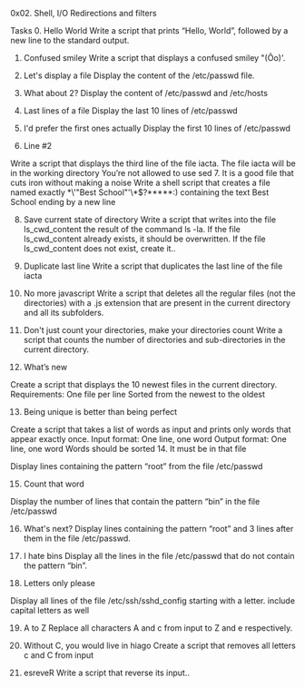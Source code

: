 0x02. Shell, I/O Redirections and filters

Tasks
0. Hello World
Write a script that prints “Hello, World”, followed by a new line to the standard output.

1. Confused smiley
Write a script that displays a confused smiley "(Ôo)'.

2. Let's display a file
Display the content of the /etc/passwd file.

3. What about 2?
Display the content of /etc/passwd and /etc/hosts

4. Last lines of a file
Display the last 10 lines of /etc/passwd

5. I'd prefer the first ones actually
Display the first 10 lines of /etc/passwd

6. Line #2

Write a script that displays the third line of the file iacta.
The file iacta will be in the working directory
	You’re not allowed to use sed
7. It is a good file that cuts iron without making a noise
Write a shell script that creates a file named exactly \*\\'"Best School"\'\\*$\?\*\*\*\*\*:) containing the text Best School ending by a new line

8. Save current state of directory
Write a script that writes into the file ls_cwd_content the result of the command ls -la.
If the file ls_cwd_content already exists, it should be overwritten. If the file ls_cwd_content does not exist, create it..

9. Duplicate last line
Write a script that duplicates the last line of the file iacta

10. No more javascript
Write a script that deletes all the regular files (not the directories) with a .js extension that are present in the current directory and all its subfolders.

11. Don't just count your directories, make your directories count
Write a script that counts the number of directories and sub-directories in the current directory.

12. What’s new

Create a script that displays the 10 newest files in the current directory.
Requirements:
	One file per line
	Sorted from the newest to the oldest

13. Being unique is better than being perfect

Create a script that takes a list of words as input and prints only words that appear exactly once.
	Input format: One line, one word
	Output format: One line, one word
	Words should be sorted
14. It must be in that file

Display lines containing the pattern “root” from the file /etc/passwd

15. Count that word

Display the number of lines that contain the pattern “bin” in the file /etc/passwd

16. What's next?
Display lines containing the pattern “root” and 3 lines after them in the file /etc/passwd.

17. I hate bins
Display all the lines in the file /etc/passwd that do not contain the pattern “bin”.

18. Letters only please

Display all lines of the file /etc/ssh/sshd_config starting with a letter.
	include capital letters as well

19. A to Z
Replace all characters A and c from input to Z and e respectively.

20. Without C, you would live in hiago
Create a script that removes all letters c and C from input

21. esreveR
Write a script that reverse its input..
